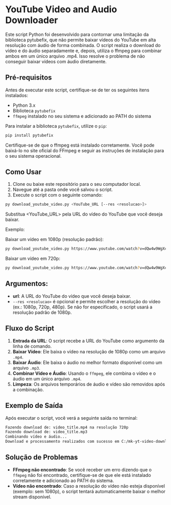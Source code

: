 # YouTube Video and Audio Downloader

Este script Python foi desenvolvido para contornar uma limitação da biblioteca pytubefix, que não permite baixar vídeos do YouTube em alta resolução com áudio de forma combinada. O script realiza o download do vídeo e do áudio separadamente e, depois, utiliza o ffmpeg para combinar ambos em um único arquivo .mp4. Isso resolve o problema de não conseguir baixar vídeos com áudio diretamente.

## Pré-requisitos

Antes de executar este script, certifique-se de ter os seguintes itens instalados:

- Python 3.x
- Biblioteca `pytubefix`
- `ffmpeg` instalado no seu sistema e adicionado ao PATH do sistema

Para instalar a biblioteca `pytubefix`, utilize o `pip`:

```bash
pip install pytubefix
```

Certifique-se de que o ffmpeg está instalado corretamente. Você pode baixá-lo no site oficial do FFmpeg e seguir as instruções de instalação para o seu sistema operacional.

## Como Usar

1. Clone ou baixe este repositório para o seu computador local.
2. Navegue até a pasta onde você salvou o script.
3. Execute o script com o seguinte comando:

```bash
py download_youtube_video.py <YouTube_URL [--res <resolucao>]>
```
Substitua <YouTube_URL> pela URL do vídeo do YouTube que você deseja baixar.

Exemplo:

Baixar um vídeo em 1080p (resolução padrão):
```bash
py download_youtube_video.py https://www.youtube.com/watch?v=dQw4w9WgXcQ
```
Baixar um vídeo em 720p:
```bash
py download_youtube_video.py https://www.youtube.com/watch?v=dQw4w9WgXcQ --res 720p
```

## Argumentos:
- **url**: A URL do YouTube do vídeo que você deseja baixar.
- `--res <resolucao>` é opcional e permite escolher a resolução do vídeo (ex.: 1080p, 720p, 480p). Se não for especificado, o script usará a resolução padrão de 1080p.

## Fluxo do Script

1. **Entrada da URL**: O script recebe a URL do YouTube como argumento da linha de comando.
2. **Baixar Vídeo**: Ele baixa o vídeo na resolução de 1080p como um arquivo `.mp4`.
3. **Baixar Áudio**: Ele baixa o áudio no melhor formato disponível como um arquivo `.mp3`.
4. **Combinar Vídeo e Áudio**: Usando o `ffmpeg`, ele combina o vídeo e o áudio em um único arquivo `.mp4`.
5. **Limpeza**: Os arquivos temporários de áudio e vídeo são removidos após a combinação.

## Exemplo de Saída

Após executar o script, você verá a seguinte saída no terminal:

```bash
Fazendo download de: video_title.mp4 na resolução 720p
Fazendo download de: video_title.mp3
Combinando vídeo e áudio...
Download e processamento realizados com sucesso em C:/mk-yt-video-downloader/video_title_com_audio.mp4
```

## Solução de Problemas

- **FFmpeg não encontrado**: Se você receber um erro dizendo que o `ffmpeg` não foi encontrado, certifique-se de que ele está instalado corretamente e adicionado ao PATH do sistema.
- **Vídeo não encontrado**: Caso a resolução do vídeo não esteja disponível (exemplo: sem 1080p), o script tentará automaticamente baixar o melhor stream disponível.
